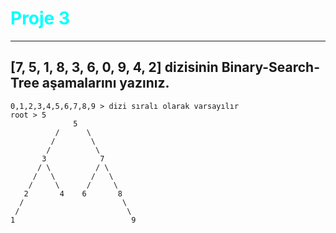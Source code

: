 # <span style="color:cyan"> Proje 3 </span>
---
## [7, 5, 1, 8, 3, 6, 0, 9, 4, 2] dizisinin Binary-Search-Tree aşamalarını yazınız. 

 ```
 0,1,2,3,4,5,6,7,8,9 > dizi sıralı olarak varsayılır
 root > 5
               5
           /      \
          /        \
         /          \
        3            7
       / \          / \ 
      /   \        /   \
     /     \      /     \
    2       4    6       8
   /                      \
  /                        \
 1                          9 
```

